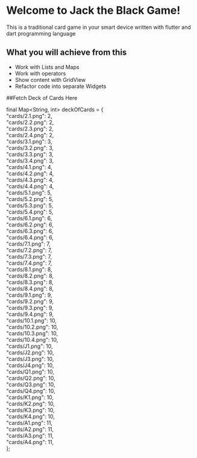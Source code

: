 # Welcome to Jack the Black Game!

This is a traditional card game in your smart device written with flutter and dart programming language


## What you will achieve from this
-   Work with Lists and Maps
-   Work with operators
-   Show content with GridView
-   Refactor code into separate Widgets


##Fetch Deck of Cards Here

final Map<String, int> deckOfCards = {  
  "cards/2.1.png": 2,  
  "cards/2.2.png": 2,  
  "cards/2.3.png": 2,  
  "cards/2.4.png": 2,  
  "cards/3.1.png": 3,  
  "cards/3.2.png": 3,  
  "cards/3.3.png": 3,  
  "cards/3.4.png": 3,  
  "cards/4.1.png": 4,  
  "cards/4.2.png": 4,  
  "cards/4.3.png": 4,  
  "cards/4.4.png": 4,  
  "cards/5.1.png": 5,  
  "cards/5.2.png": 5,  
  "cards/5.3.png": 5,  
  "cards/5.4.png": 5,  
  "cards/6.1.png": 6,  
  "cards/6.2.png": 6,  
  "cards/6.3.png": 6,  
  "cards/6.4.png": 6,  
  "cards/7.1.png": 7,  
  "cards/7.2.png": 7,  
  "cards/7.3.png": 7,  
  "cards/7.4.png": 7,  
  "cards/8.1.png": 8,  
  "cards/8.2.png": 8,  
  "cards/8.3.png": 8,  
  "cards/8.4.png": 8,  
  "cards/9.1.png": 9,  
  "cards/9.2.png": 9,  
  "cards/9.3.png": 9,  
  "cards/9.4.png": 9,  
  "cards/10.1.png": 10,  
  "cards/10.2.png": 10,  
  "cards/10.3.png": 10,  
  "cards/10.4.png": 10,  
  "cards/J1.png": 10,  
  "cards/J2.png": 10,  
  "cards/J3.png": 10,  
  "cards/J4.png": 10,  
  "cards/Q1.png": 10,  
  "cards/Q2.png": 10,  
  "cards/Q3.png": 10,  
  "cards/Q4.png": 10,  
  "cards/K1.png": 10,  
  "cards/K2.png": 10,  
  "cards/K3.png": 10,  
  "cards/K4.png": 10,  
  "cards/A1.png": 11,  
  "cards/A2.png": 11,  
  "cards/A3.png": 11,  
  "cards/A4.png": 11,  
};
